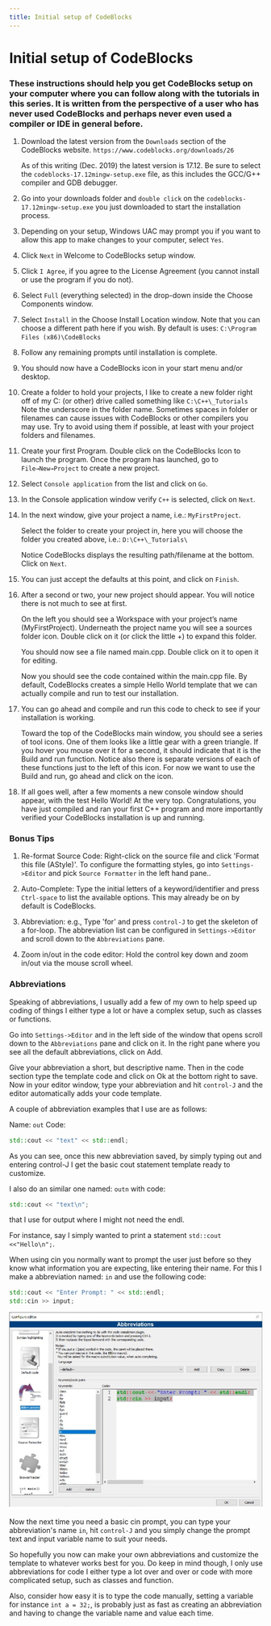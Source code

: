 ```yaml
---
title: Initial setup of CodeBlocks
---
```


# Initial setup of CodeBlocks


### These instructions should help you get CodeBlocks setup on your computer where you can follow along with the tutorials in this series. It is written from the perspective of a user who has never used CodeBlocks and perhaps never even used a compiler or IDE in general before.



1. Download the latest version from the `Downloads` section of the CodeBlocks website.    `https://www.codeblocks.org/downloads/26`

   As of this writing (Dec. 2019) the latest version is 17.12.
   Be sure to select the `codeblocks-17.12mingw-setup.exe` file, as this includes the GCC/G++ compiler and GDB debugger.

2. Go into your downloads folder and `double click` on the `codeblocks-17.12mingw-setup.exe` you just downloaded to start the installation process.

3. Depending on your setup, Windows UAC may prompt you if you want to allow this app to make changes to your computer, select `Yes`.

4. Click `Next` in Welcome to CodeBlocks setup window.

5. Click `I Agree`, if you agree to the License Agreement (you cannot install or use the program if you do not).

6. Select `Full` (everything selected) in the drop-down inside the Choose Components window.

7. Select `Install` in the Choose Install Location window. Note that you can choose a different path here if you wish. By default is uses: `C:\Program Files (x86)\CodeBlocks`

8. Follow any remaining prompts until installation is complete.

9. You should now have a CodeBlocks icon in your start menu and/or desktop.

10. Create a folder to hold your projects, I like to create a new folder right off of my C: (or other) drive called something like `C:\C++\_Tutorials`
    Note the underscore in the folder name. Sometimes spaces in folder or filenames can cause issues with CodeBlocks or other compilers you may use. Try to avoid using them if possible, at least with your project folders and filenames.

11. Create your first Program. Double click on the CodeBlocks Icon to launch the program. Once the program has launched, go to `File→New→Project` to create a new project.

12. Select `Console application` from the list and click on `Go`.

13. In the Console application window verify `C++` is selected, click on `Next`.

14. In the next window, give your project a name, i.e.: `MyFirstProject`.

    Select the folder to create your project in, here you will choose the folder you created above, i.e.: `D:\C++\_Tutorials\`

    Notice CodeBlocks displays the resulting path/filename at the bottom. Click on `Next`.

15. You can just accept the defaults at this point, and click on `Finish`.

16. After a second or two, your new project should appear. You will notice there is not much to see at first.

    On the left you should see a Workspace with your project’s name (MyFirstProject). Underneath the project name you will see a sources folder icon. Double click on it (or click the little +) to expand this folder.

    You should now see a file named main.cpp. Double click on it to open it for editing.

    Now you should see the code contained within the main.cpp file. By default, CodeBlocks creates a simple Hello World template that we can actually compile and run to test our installation.

17. You can go ahead and compile and run this code to check to see if your installation is working.

    Toward the top of the CodeBlocks main window, you should see a series of tool icons. One of them looks like a little gear with a green triangle. If you hover you mouse over it for a second, it should indicate that it is the Build and run function. Notice also there is separate versions of each of these functions just to the left of this icon. For now we want to use the Build and run, go ahead and click on the icon.

18. If all goes well, after a few moments a new console window should appear, with the test Hello World! At the very top. Congratulations, you have just compiled and ran your first C++ program and more importantly verified your  CodeBlocks installation is up and running.


### Bonus Tips  


1. Re-format Source Code: Right-click on the source file and click 'Format this file (AStyle)'.
To configure the formatting styles, go into `Settings->Editor` and pick `Source Formatter` in the left hand pane..

2. Auto-Complete: Type the initial letters of a keyword/identifier and press `Ctrl-space` to list the available options. This may already be on by default is CodeBlocks.

3. Abbreviation: e.g., Type 'for' and press `control-J` to get the skeleton of a for-loop. The abbreviation list can be configured in `Settings->Editor` and scroll down to the `Abbreviations` pane.

4. Zoom in/out in the code editor: Hold the control key down and zoom in/out via the mouse scroll wheel.  

### Abbreviations

Speaking of abbreviations, I usually add a few of my own to help speed up coding of things I either type a lot or have a complex setup, such as classes or functions.

Go into `Settings->Editor` and in the left side of the window that opens scroll down to the `Abbreviations` pane and click on it. In the right pane where you see all the default abbreviations, click on Add.

Give your abbreviation a short, but descriptive name. Then in the code section type the template code and click on Ok at the bottom right to save. Now in your editor window, type your abbreviation and hit `control-J` and the editor automatically adds your code template.

A couple of abbreviation examples that I use are as follows:

Name: `out`  Code:
```cpp
std::cout << "text" << std::endl;
```

As you can see, once this new abbreviation saved, by simply typing out and entering control-J I get the basic cout statement template ready to customize.

I also do an similar one named: `outn`  with code:
```cpp
std::cout << "text\n";
``` 
that I use for output where I might not need the endl. 

For instance, say I simply wanted to print a statement `std::cout <<"Hello\n";`.

When using cin you normally want to  prompt the user just before so they know what information you are expecting, like entering their name.
For this I make a abbreviation named: `in` and use the following code:
```cpp
std::cout << "Enter Prompt: " << std::endl;
std::cin >> input;
```

![Abbreviation Example](images/Abbreviations.jpg)

Now the next time you need a basic cin prompt, you can type your abbreviation's name `in`, hit `control-J` and you simply change the prompt text and input variable name to suit your needs.

So hopefully you now can make your own abbreviations and customize the template to whatever works best for you. Do keep in mind though, I only use abbreviations for code I either type a lot over and over or code with more complicated setup, such as classes and function. 

Also, consider how easy it is to type the code manually, setting a variable for instance `int a = 32;`, is probably just as fast as creating an abbreviation and having to change the variable name and value each time.
